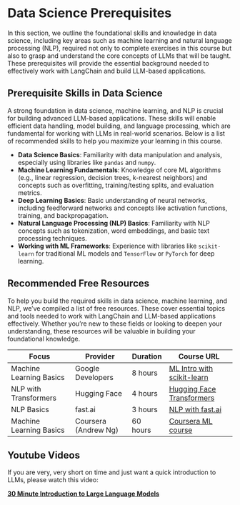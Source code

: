
# Data Science Prerequisites

In this section, we outline the foundational skills and knowledge in data science, including key areas such as machine learning and natural language processing (NLP), required not only to complete exercises in this course but also to grasp and understand the core concepts of LLMs that will be taught. These prerequisites will provide the essential background needed to effectively work with LangChain and build LLM-based applications.

## Prerequisite Skills in Data Science
A strong foundation in data science, machine learning, and NLP is crucial for building advanced LLM-based applications. These skills will enable efficient data handling, model building, and language processing, which are fundamental for working with LLMs in real-world scenarios. Below is a list of recommended skills to help you maximize your learning in this course.

- **Data Science Basics**: Familiarity with data manipulation and analysis, especially using libraries like `pandas` and `numpy`.
- **Machine Learning Fundamentals**: Knowledge of core ML algorithms (e.g., linear regression, decision trees, k-nearest neighbors) and concepts such as overfitting, training/testing splits, and evaluation metrics.
- **Deep Learning Basics**: Basic understanding of neural networks, including feedforward networks and concepts like activation functions, training, and backpropagation.
- **Natural Language Processing (NLP) Basics**: Familiarity with NLP concepts such as tokenization, word embeddings, and basic text processing techniques.
- **Working with ML Frameworks**: Experience with libraries like `scikit-learn` for traditional ML models and `TensorFlow` or `PyTorch` for deep learning.

## Recommended Free Resources
To help you build the required skills in data science, machine learning, and NLP, we’ve compiled a list of free resources. These cover essential topics and tools needed to work with LangChain and LLM-based applications effectively. Whether you’re new to these fields or looking to deepen your understanding, these resources will be valuable in building your foundational knowledge.


| Focus                    | Provider               | Duration   | Course URL                                                                                           |
|--------------------------|------------------------|------------|------------------------------------------------------------------------------------------------------|
| Machine Learning Basics | Google Developers | 8 hours    | [ML Intro with scikit-learn](https://developers.google.com/machine-learning/crash-course) |
| NLP with Transformers | Hugging Face       | 4 hours    | [Hugging Face Transformers](https://huggingface.co/learn/nlp-course/chapter1)              |
| NLP Basics               | fast.ai                | 3 hours    | [NLP with fast.ai](https://course.fast.ai/)                                                          |
| Machine Learning Basics  | Coursera (Andrew Ng)   | 60 hours   | [Coursera ML course](https://www.coursera.org/learn/machine-learning)                     |


## Youtube Videos

If you are very, very short on time and just want a quick introduction to LLMs, please watch this video:

[**30 Minute Introduction to Large Language Models**](https://www.youtube.com/watch?v=wjZofJX0v4M)